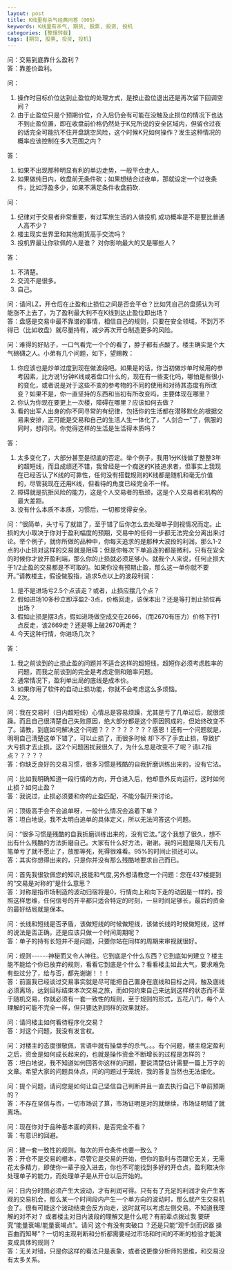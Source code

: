 ```yaml
---
layout: post
title: K线里有杀气经典问答（005）
keywords: K线里有杀气, 期货, 股票, 投资, 投机
categories: [整理转载]
tags: [期货, 股票, 投资, 投机]
---
```

问：交易到底靠什么盈利？  
答：靠差价盈利。

问：

1.	操作时目标价位达到止盈位的处理方式，是按止盈位退出还是再次留下回调空间？
2.	由于止盈位只是个预期价位，介入后仍会有可能在没触及止损位的情况下也达不到止盈位置，即在收盘前价格仍然处于K兄所说的安全区域内，但留仓过夜的话完全可能抗不住开盘跳空风险，这个时候K兄如何操作？发生这种情况的概率应该控制在多大范围之内？

答：

1.	如果不出现那种明显有利的单边走势，一般平仓走人。
2.	如果做纯日内，收盘前无条件砍；如果想结合过夜单，那就设定一个过夜条件，比如浮盈多少，如果不满足条件收盘前砍.

问：

1.	纪律对于交易者非常重要，有过军旅生活的人做投机 成功概率是不是要比普通人高不少？
2.	楼主现实世界里和其他期货高手交流吗？ 
3.	投机界最让你钦佩的人是谁？ 对你影响最大的又是哪些人？

答：

1.	不清楚。
2.	交流不是很多。
3.	自己。

问：请问LZ，开仓后在止盈和止损位之间是否会平仓？比如凭自己的盘感认为可能涨不上去了，为了盈利最大利不在K线到达止盈位即出场？  
答：盘感是交易中最不靠谱的事情，相信自己的规则，只要在安全领域，不到万不得已（比如收盘）就尽量持有，减少再次开仓制造更多的风险。

问：难得的好贴子，一口气看完一个个的看了，脖子都有点酸了。楼主确实是个大气磅礴之人。小弟有几个问题，如下，望赐教：

1.	你应该也是炒单过度到现在做波段吧。如果是的话，你当初做炒单时候用的参考因素，比方说1分钟K线或者盘口什么的，现在有一些变化吗，哪怕是些很小的变化，或者说是对于这些不变的参考物的不同的使用和对待其态度有所改变？如果不是，你一直坚持的东西和当初有所改变吗，主要体现在哪里？
2.	你认为你现在要更上一次楼，障碍在哪里？应该如何去做？
3.	看的出军人出身的你不同寻常的有纪律，包括你的生活都在潜移默化的根据交易来安排，正可能是交易和自己的生活人生一体化了，“人剑合一”了，佩服的同时，想问问。你觉得这样的生活是生活得本质吗？

答：

1.	太多变化了，大部分甚至是彻底的否定。举个例子，我用1分K线做了整整3年的超短线，而且成绩还不错，我曾经是一个痴迷的K技追求者，但事实上我现在已经否认了K线的可靠性，任何没有搭载规则的K线都是随机和毫无价值的，尽管我现在还用K线，但看待的角度已经完全不一样。
2.	障碍就是抗拒风险的能力，这是个人交易者的瓶颈，这是个人交易者和机构的最大差距。
3.	没有什么本质不本质，习惯后，一切都觉得安全。

问：“很简单，头寸亏了就错了，至于错了后你怎么去处理单子则视情况而定。止损的大小取决于你对于盈利幅度的预期，交易中的任何一步都无法完全分离出来讨论。举个例子，就你所做的品种中，你每天追求的是那种大波段的利润，那么1-2点的小止损对这样的交易就是阻碍；但是你每次下单追逐的都是微利，只有在安全的时候你才放开盈利端，那么你的止损就必须足够小。就我个人来说，任何止损大于1/2止盈的交易都是不可取的。如果你没有预期止盈，那么这一单你就不要开。”请教楼主，假设做股指，追求5点以上的波段利润：

1.	是不是进场亏2.5个点该走？或者，止损应摆几个点？
2.	假如进场10多秒立即浮盈2-3点，价格回走，该保本出？还是等打到止损位再出场？
3.	假如止损是摆3点，假如进场做空成交在2666，（而2670有压力）价格下行1点反走，该2669走？还是等上破2670再走？
4.	今天这种行情，你进场几次？

答：

1.	我之前谈到的止损止盈的问题并不适合这样的超短线，超短你必须考虑胜率的问题，而我之前谈到的完全是考虑定侧和赔率问题。
2.	通常情况下，盈利单出局的底线是成本价。
3.	如果你用了软件的自动止损功能，你就不会考虑这么多烦恼。
4.	2次。

问：我在交易时（日内超短线）心情总是容易烦躁，尤其是亏了几单过后，就很烦躁。而且自己很清楚自己失败原因，绝大部分都是这个原因照成的，但始终改变不了。请教，到底如何解决这个问题？？？？？？？？？感恩！还有一个问题就是，明明自己清楚这单下错了，可以止损了，而很多时候
却下不了手去止损，导致扩大亏损才去止损。这2个问题困扰我很久了，为什么总是改变不了呢？请LZ指点？？？？？  
答：你缺乏良好的交易习惯，很多习惯是残酷的自我折磨训练出来的，没有它法。

问：比如我明确知道一段行情的方向，开仓进入后，他却意外反向运行，这时如何止损？如何止盈？  
答：我说过，止损必须要和你的止盈匹配，不能分裂开来讨论。

问：顶级高手会不会追单呀，一般什么情况会追着下单？  
答：坦白地说，我不太明白追单的具体定义，所以无法问答这个问题。

问：“很多习惯是残酷的自我折磨训练出来的，没有它法。”这个我想了很久，想不出有什么残酷的方法折磨自己。大家有什么好方法，谢谢。我的问题是隔几天有几笔单亏了就不愿止了，放那等死，死得很难看。95%的时间止损还可以。  
答：其实你想得出来的，只是你并没有那么残酷地要求自己而已。

问：首先我很钦佩您的知识,技能和气度,另外想请教您一个问题：您在437楼提到的“交易是对称的”是什么意思？  
答：对称是指市场制造的波动归宿将是0，行情向上和向下走的动因是一样的，按照这样思维，任何信号的开平都只适合特定的时刻，一旦时间足够长，最后的资金的最好结局就是保本。

问：长线和短线是否矛盾，该做短线的时候做短线，该做长线的时候做短线，这样的说法是否正确，还是应该只做一个时间周期呢？  
答：单子的持有长短并不是问题，只要你站在同样的周期来审视就很好。

问：规则------神秘而又令人神往。它到底是个什么东西？它到底如何建立？楼主能不能给个你已放弃的规则，看看它到底是个什么？看看楼主如此大气，要求难免有些过分了，给与否，都先谢谢！！！  
答：前面我已经谈过交易事实就是尽可能把自己置身在底线和目标之间，触及底线必须离场，达到目标结束本次交易之旅，而如何约束自己来达到这样的状态而不至于随机交易，你就必须有一套一致性的规则，至于规则的形式，五花八门，每个人理解的可能不完全一样，但只要达到同样的效果就好。

问：请问楼主如何看待程序化交易？  
答：对这个问题，我没有发言权。

问：对楼主的态度很敬佩，言语中就有操盘手的杀气。。。有个问题，楼主稳定盈利之后，资金是如何成长起来的，也就是操作资金不断增长的过程是怎样的？  
答：坦白地说，我不知道如何回答你这样的问题，要说清楚估计需要一篇上万字的文章。希望大家的问题具体点，问的问题过于笼统，我的答复当然也无法细化。

问：提个问题，请问您是如何让自己坚信自己判断并且一直去执行自己下单前预期的？  
答：不存在坚信与否，一切市场说了算，市场证明是对的就继续，市场证明错了就离场。

问：现在你对于品种基本面的资料，是否完全不看？  
答：有意识的回避。

问：建一套一致性的规则。每次的开仓条件也要一致么？  
答：开仓不是交易的根本，尽管它是交易的开始，但你的盈利与否跟它无关，无需花太多精力，即使你一辈子投入进去，你也不可能找到多好的开仓点，盈利取决你处理单子的能力，而处理单子是从开仓以后开始的。

问：日内分时图必须产生大波动，才有利润可得。只有有了充足的利润才会产生客观的交易机会，那么某一个时间段内产生一个单方向的波动时，那么就产生交易机会了。很有可能这个波动结束会反方向走，这时就可以考虑左侧交易。不知道我理解的对不对？ 或者楼主对日内波段的理解又是什么呢？有前辈点拨过我 要研究“能量衰竭/能量衰竭点”。请问 这个有没有突破口 ？还是只能“观千剑而识器 操百曲而知琴”？一切的主观判断和分析都需要经过市场和时间的不断的检验才能演变成具体的规则？  
答：无关对错，只是你这样的看法只是表象，或者说更像分析师的思维，和交易没有太多关系。
